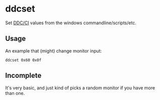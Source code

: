 # ddcset

Set [DDC/CI](https://en.wikipedia.org/wiki/Display_Data_Channel) values from the
windows commandline/scripts/etc.


## Usage

An example that (might) change monitor input:

    ddcset 0x60 0x0f


## Incomplete

It's very basic, and just kind of picks a random monitor if you have more than
one.
